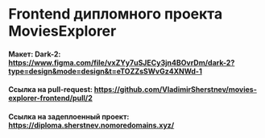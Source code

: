 # Frontend дипломного проекта MoviesExplorer

#### Макет: Dark-2: https://www.figma.com/file/vxZYy7uSJECy3jn4BOvrDm/dark-2?type=design&mode=design&t=eTOZZsSWvGz4XNWd-1
#### Ссылка на pull-request: https://github.com/VladimirSherstnev/movies-explorer-frontend/pull/2
#### Ссылка на задеплоенный проект: https://diploma.sherstnev.nomoredomains.xyz/



